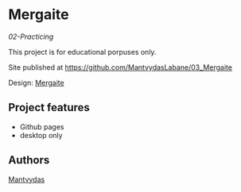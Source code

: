 # Mergaite

_02-Practicing_

This project is for educational porpuses only.

Site published at https://github.com/MantvydasLabane/03_Mergaite

Design: [Mergaite](https://cdn.discordapp.com/attachments/850245533838868480/850246211415834634/unknown.png)

## Project features

- Github pages
- desktop only

## Authors

[Mantvydas](https://github.com/MantvydasLabane)